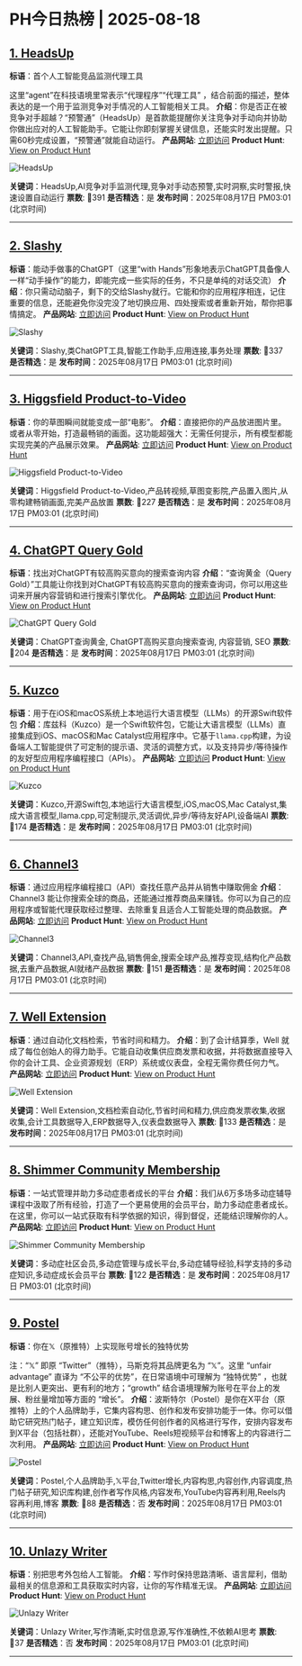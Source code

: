 # PH今日热榜 | 2025-08-18

## [1. HeadsUp](https://www.producthunt.com/products/headsup-2?utm_campaign=producthunt-api&utm_medium=api-v2&utm_source=Application%3A+dev+%28ID%3A+189358%29)
**标语**：首个人工智能竞品监测代理工具

这里“agent”在科技语境里常表示“代理程序”“代理工具” ，结合前面的描述，整体表达的是一个用于监测竞争对手情况的人工智能相关工具。
**介绍**：你是否正在被竞争对手超越？“预警通”（HeadsUp）是首款能提醒你关注竞争对手动向并协助你做出应对的人工智能助手。它能让你即刻掌握关键信息，还能实时发出提醒。只需60秒完成设置，“预警通”就能自动运行。
**产品网站**: [立即访问](https://www.producthunt.com/r/6YDDWZKKVKMHWN?utm_campaign=producthunt-api&utm_medium=api-v2&utm_source=Application%3A+dev+%28ID%3A+189358%29)
**Product Hunt**: [View on Product Hunt](https://www.producthunt.com/products/headsup-2?utm_campaign=producthunt-api&utm_medium=api-v2&utm_source=Application%3A+dev+%28ID%3A+189358%29)

![HeadsUp](https://ph-files.imgix.net/c603be0e-4790-44b3-883e-d064f45dd6b2.png?auto=format)

**关键词**：HeadsUp,AI竞争对手监测代理,竞争对手动态预警,实时洞察,实时警报,快速设置自动运行
**票数**: 🔺391
**是否精选**：是
**发布时间**：2025年08月17日 PM03:01 (北京时间)

---

## [2. Slashy](https://www.producthunt.com/products/slashy-2?utm_campaign=producthunt-api&utm_medium=api-v2&utm_source=Application%3A+dev+%28ID%3A+189358%29)
**标语**：能动手做事的ChatGPT（这里“with Hands”形象地表示ChatGPT具备像人一样“动手操作”的能力，即能完成一些实际的任务，不只是单纯的对话交流）
**介绍**：你只需动动脑子，剩下的交给Slashy就行。它能和你的应用程序相连，记住重要的信息，还能避免你没完没了地切换应用、四处搜索或者重新开始，帮你把事情搞定。
**产品网站**: [立即访问](https://www.producthunt.com/r/QS326OFPJXHXYO?utm_campaign=producthunt-api&utm_medium=api-v2&utm_source=Application%3A+dev+%28ID%3A+189358%29)
**Product Hunt**: [View on Product Hunt](https://www.producthunt.com/products/slashy-2?utm_campaign=producthunt-api&utm_medium=api-v2&utm_source=Application%3A+dev+%28ID%3A+189358%29)

![Slashy](https://ph-files.imgix.net/97d5f36d-d294-4c9a-8e09-9329582df04a.png?auto=format)

**关键词**：Slashy,类ChatGPT工具,智能工作助手,应用连接,事务处理
**票数**: 🔺337
**是否精选**：是
**发布时间**：2025年08月17日 PM03:01 (北京时间)

---

## [3. Higgsfield Product-to-Video](https://www.producthunt.com/products/higgsfield?utm_campaign=producthunt-api&utm_medium=api-v2&utm_source=Application%3A+dev+%28ID%3A+189358%29)
**标语**：你的草图瞬间就能变成一部“电影”。
**介绍**：直接把你的产品放进图片里。或者从零开始，打造最畅销的画面。这功能超强大：无需任何提示，所有模型都能实现完美的产品展示效果。
**产品网站**: [立即访问](https://www.producthunt.com/r/7ZPN2SDNHP6XMG?utm_campaign=producthunt-api&utm_medium=api-v2&utm_source=Application%3A+dev+%28ID%3A+189358%29)
**Product Hunt**: [View on Product Hunt](https://www.producthunt.com/products/higgsfield?utm_campaign=producthunt-api&utm_medium=api-v2&utm_source=Application%3A+dev+%28ID%3A+189358%29)

![Higgsfield Product-to-Video](https://ph-files.imgix.net/78a68f97-8efe-4ecd-9396-95bc54e53346.png?auto=format)

**关键词**：Higgsfield Product-to-Video,产品转视频,草图变影院,产品置入图片,从零构建畅销画面,完美产品放置
**票数**: 🔺227
**是否精选**：是
**发布时间**：2025年08月17日 PM03:01 (北京时间)

---

## [4. ChatGPT Query Gold](https://www.producthunt.com/products/chatgpt-query-gold?utm_campaign=producthunt-api&utm_medium=api-v2&utm_source=Application%3A+dev+%28ID%3A+189358%29)
**标语**：找出对ChatGPT有较高购买意向的搜索查询内容
**介绍**：“查询黄金（Query Gold）”工具能让你找到对ChatGPT有较高购买意向的搜索查询词，你可以用这些词来开展内容营销和进行搜索引擎优化。
**产品网站**: [立即访问](https://www.producthunt.com/r/7YEJQIW3QNWGUV?utm_campaign=producthunt-api&utm_medium=api-v2&utm_source=Application%3A+dev+%28ID%3A+189358%29)
**Product Hunt**: [View on Product Hunt](https://www.producthunt.com/products/chatgpt-query-gold?utm_campaign=producthunt-api&utm_medium=api-v2&utm_source=Application%3A+dev+%28ID%3A+189358%29)

![ChatGPT Query Gold](https://ph-files.imgix.net/8d4780a3-17e9-45f4-a74e-c2374d33f44a.png?auto=format)

**关键词**：ChatGPT查询黄金, ChatGPT高购买意向搜索查询, 内容营销, SEO
**票数**: 🔺204
**是否精选**：是
**发布时间**：2025年08月17日 PM03:01 (北京时间)

---

## [5. Kuzco](https://www.producthunt.com/products/kuzco?utm_campaign=producthunt-api&utm_medium=api-v2&utm_source=Application%3A+dev+%28ID%3A+189358%29)
**标语**：用于在iOS和macOS系统上本地运行大语言模型（LLMs）的开源Swift软件包
**介绍**：库兹科（Kuzco）是一个Swift软件包，它能让大语言模型（LLMs）直接集成到iOS、macOS和Mac Catalyst应用程序中。它基于`llama.cpp`构建，为设备端人工智能提供了可定制的提示语、灵活的调整方式，以及支持异步/等待操作的友好型应用程序编程接口（APIs）。
**产品网站**: [立即访问](https://www.producthunt.com/r/BFKKIF7WG64LUQ?utm_campaign=producthunt-api&utm_medium=api-v2&utm_source=Application%3A+dev+%28ID%3A+189358%29)
**Product Hunt**: [View on Product Hunt](https://www.producthunt.com/products/kuzco?utm_campaign=producthunt-api&utm_medium=api-v2&utm_source=Application%3A+dev+%28ID%3A+189358%29)

![Kuzco](https://ph-files.imgix.net/aa6da4b9-1767-455b-88b4-a171d8cf169e.gif?auto=format)

**关键词**：Kuzco,开源Swift包,本地运行大语言模型,iOS,macOS,Mac Catalyst,集成大语言模型,llama.cpp,可定制提示,灵活调优,异步/等待友好API,设备端AI
**票数**: 🔺174
**是否精选**：是
**发布时间**：2025年08月17日 PM03:01 (北京时间)

---

## [6. Channel3](https://www.producthunt.com/products/channel3?utm_campaign=producthunt-api&utm_medium=api-v2&utm_source=Application%3A+dev+%28ID%3A+189358%29)
**标语**：通过应用程序编程接口（API）查找任意产品并从销售中赚取佣金
**介绍**：Channel3 能让你搜索全球的商品，还能通过推荐商品来赚钱。你可以为自己的应用程序或智能代理获取经过整理、去除重复且适合人工智能处理的商品数据。
**产品网站**: [立即访问](https://www.producthunt.com/r/DC35WXUIQ24UGN?utm_campaign=producthunt-api&utm_medium=api-v2&utm_source=Application%3A+dev+%28ID%3A+189358%29)
**Product Hunt**: [View on Product Hunt](https://www.producthunt.com/products/channel3?utm_campaign=producthunt-api&utm_medium=api-v2&utm_source=Application%3A+dev+%28ID%3A+189358%29)

![Channel3](https://ph-files.imgix.net/dec52a22-c21f-40ec-b7f6-06e444782efd.png?auto=format)

**关键词**：Channel3,API,查找产品,销售佣金,搜索全球产品,推荐变现,结构化产品数据,去重产品数据,AI就绪产品数据
**票数**: 🔺151
**是否精选**：是
**发布时间**：2025年08月17日 PM03:01 (北京时间)

---

## [7. Well Extension](https://www.producthunt.com/products/well-let-robots-chase-receipts-invoices?utm_campaign=producthunt-api&utm_medium=api-v2&utm_source=Application%3A+dev+%28ID%3A+189358%29)
**标语**：通过自动化文档检索，节省时间和精力。
**介绍**：到了会计结算季，Well 就成了每位创始人的得力助手。它能自动收集供应商发票和收据，并将数据直接导入你的会计工具、企业资源规划（ERP）系统或仪表盘，全程无需你费任何力气。
**产品网站**: [立即访问](https://www.producthunt.com/r/XEYKKFZWWNTTF7?utm_campaign=producthunt-api&utm_medium=api-v2&utm_source=Application%3A+dev+%28ID%3A+189358%29)
**Product Hunt**: [View on Product Hunt](https://www.producthunt.com/products/well-let-robots-chase-receipts-invoices?utm_campaign=producthunt-api&utm_medium=api-v2&utm_source=Application%3A+dev+%28ID%3A+189358%29)

![Well Extension](https://ph-files.imgix.net/31153050-c0a0-4d85-a765-5d20bab1fd20.png?auto=format)

**关键词**：Well Extension,文档检索自动化,节省时间和精力,供应商发票收集,收据收集,会计工具数据导入,ERP数据导入,仪表盘数据导入
**票数**: 🔺133
**是否精选**：是
**发布时间**：2025年08月17日 PM03:01 (北京时间)

---

## [8. Shimmer Community Membership](https://www.producthunt.com/products/shimmer-care?utm_campaign=producthunt-api&utm_medium=api-v2&utm_source=Application%3A+dev+%28ID%3A+189358%29)
**标语**：一站式管理并助力多动症患者成长的平台
**介绍**：我们从6万多场多动症辅导课程中汲取了所有经验，打造了一个更易使用的会员平台，助力多动症患者成长。在这里，你可以一站式获取有科学依据的知识，得到督促，还能结识理解你的人。
**产品网站**: [立即访问](https://www.producthunt.com/r/ZY2O3ZGOEPVZ4L?utm_campaign=producthunt-api&utm_medium=api-v2&utm_source=Application%3A+dev+%28ID%3A+189358%29)
**Product Hunt**: [View on Product Hunt](https://www.producthunt.com/products/shimmer-care?utm_campaign=producthunt-api&utm_medium=api-v2&utm_source=Application%3A+dev+%28ID%3A+189358%29)

![Shimmer Community Membership](https://ph-files.imgix.net/5ee1f10f-d0a0-4d89-95d6-9f900a8cf720.jpeg?auto=format)

**关键词**：多动症社区会员,多动症管理与成长平台,多动症辅导经验,科学支持的多动症知识,多动症成长会员平台
**票数**: 🔺122
**是否精选**：是
**发布时间**：2025年08月17日 PM03:01 (北京时间)

---

## [9. Postel](https://www.producthunt.com/products/postel?utm_campaign=producthunt-api&utm_medium=api-v2&utm_source=Application%3A+dev+%28ID%3A+189358%29)
**标语**：你在𝕏（原推特）上实现账号增长的独特优势

注：“𝕏” 即原 “Twitter”（推特），马斯克将其品牌更名为 “𝕏”。这里 “unfair advantage” 直译为 “不公平的优势”，在日常语境中可理解为 “独特优势” ，也就是比别人更突出、更有利的地方；“growth” 结合语境理解为账号在平台上的发展、粉丝量增加等方面的 “增长”。
**介绍**：波斯特尔（Postel）是你在X平台（原推特）上的个人品牌助手，它集内容构思、创作和发布安排功能于一体。你可以借助它研究热门帖子，建立知识库，模仿任何创作者的风格进行写作，安排内容发布到X平台（包括社群），还能对YouTube、Reels短视频平台和博客上的内容进行二次利用。
**产品网站**: [立即访问](https://www.producthunt.com/r/PDYH6MR7RZNAPY?utm_campaign=producthunt-api&utm_medium=api-v2&utm_source=Application%3A+dev+%28ID%3A+189358%29)
**Product Hunt**: [View on Product Hunt](https://www.producthunt.com/products/postel?utm_campaign=producthunt-api&utm_medium=api-v2&utm_source=Application%3A+dev+%28ID%3A+189358%29)

![Postel](https://ph-files.imgix.net/a3c66220-96c7-47a2-860a-3189cf87f797.png?auto=format)

**关键词**：Postel,个人品牌助手,𝕏平台,Twitter增长,内容构思,内容创作,内容调度,热门帖子研究,知识库构建,创作者写作风格,内容发布,YouTube内容再利用,Reels内容再利用,博客
**票数**: 🔺88
**是否精选**：否
**发布时间**：2025年08月17日 PM03:01 (北京时间)

---

## [10. Unlazy Writer](https://www.producthunt.com/products/unlazy-writer?utm_campaign=producthunt-api&utm_medium=api-v2&utm_source=Application%3A+dev+%28ID%3A+189358%29)
**标语**：别把思考外包给人工智能。
**介绍**：写作时保持思路清晰、语言犀利，借助最相关的信息源和工具获取实时内容，让你的写作精准无误。
**产品网站**: [立即访问](https://www.producthunt.com/r/XRGLZFTSAFM6A6?utm_campaign=producthunt-api&utm_medium=api-v2&utm_source=Application%3A+dev+%28ID%3A+189358%29)
**Product Hunt**: [View on Product Hunt](https://www.producthunt.com/products/unlazy-writer?utm_campaign=producthunt-api&utm_medium=api-v2&utm_source=Application%3A+dev+%28ID%3A+189358%29)

![Unlazy Writer](https://ph-files.imgix.net/7fcd00ea-a505-4367-9361-68ba34addfbf.png?auto=format)

**关键词**：Unlazy Writer,写作清晰,实时信息源,写作准确性,不依赖AI思考
**票数**: 🔺37
**是否精选**：否
**发布时间**：2025年08月17日 PM03:01 (北京时间)

---

